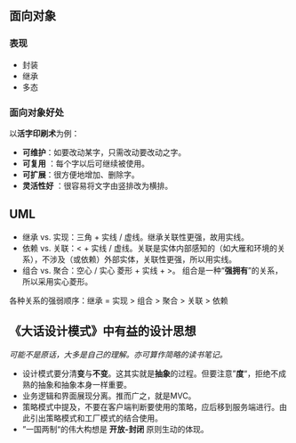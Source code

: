 ## 面向对象

### 表现

- 封装 
- 继承  
- 多态

### 面向对象好处

以**活字印刷术**为例：

- **可维护**：如要改动某字，只需改动要改动之字。
- **可复用** ：每个字以后可继续被使用。
- **可扩展**：很方便地增加、删除字。
- **灵活性好** ：很容易将文字由竖排改为横排。

## UML

- 继承 vs. 实现：三角 + 实线 / 虚线。继承关联性更强，故用实线。
- 依赖 vs. 关联：<  +  实线 / 虚线。关联是实体内部感知的（如大雁和环境的关系），不涉及（或依赖）外部实体，关联性更强，所以用实线。
- 组合 vs. 聚合：空心 / 实心 菱形 + 实线 + >。 组合是一种“**强拥有**”的关系，所以采用实心菱形。

各种关系的强弱顺序：继承 = 实现 > 组合 > 聚合 > 关联 > 依赖

## 《大话设计模式》中有益的设计思想

*可能不是原话，大多是自己的理解。亦可算作简略的读书笔记。*

- 设计模式要分清**变**与**不变**。这其实就是**抽象**的过程。但要注意”**度**“，拒绝不成熟的抽象和抽象本身一样重要。
- 业务逻辑和界面展现分离。推而广之，就是MVC。
- 策略模式中提及，不要在客户端判断要使用的策略，应后移到服务端进行。由此引出策略模式和工厂模式的结合使用。
- ”一国两制“的伟大构想是 **开放-封闭** 原则生动的体现。